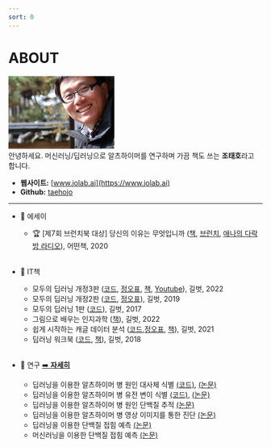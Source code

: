 ```yaml
---
sort: 0
---
```


# ABOUT
![Taeho Jo](./images/taehojo.png)  
안녕하세요. 머신러닝/딥러닝으로 알츠하이머를 연구하며 가끔 책도 쓰는 **조태호**라고 합니다.

- **웹사이트:** [www.jolab.ai](https://www.jolab.ai)
- **Github:** [taehojo](https://github.com/taehojo)

---

* 📓 에세이
  + 🏆 [제7회 브런치북 대상] 당신의 이유는 무엇입니까 ([책](http://www.yes24.com/Product/Goods/90981164), [브런치](https://brunch.co.kr/brunchbook/not-this-world), [애나의 다락방 라디오](https://www.youtube.com/watch?v=szHI91_ZbBU)), 어떤책, 2020
<br/><br/>

* 📖 IT책
  + 모두의 딥러닝 개정3판  ([코드](https://github.com/taehojo/deeplearning), [정오표](https://taehojo.github.io/book/deeplearning-20231129.pdf), [책](http://www.yes24.com/Product/Goods/108553440), [Youtube](https://www.youtube.com/@taehojo)), 길벗, 2022
  + 모두의 딥러닝 개정2판 ([코드](https://github.com/taehojo/deeplearning-for-everyone-2nd), [정오표](https://taehojo.github.io/book/errata-20220511.pdf)), 길벗, 2019 
  + 모두의 딥러닝 1판 ([코드](https://github.com/taehojo/deeplearning-for-everyone-1st)), 길벗, 2017
  + 그림으로 배우는 인지과학 ([책](http://www.yes24.com/Product/Goods/108250950)), 길벗, 2022 
  + 쉽게 시작하는 캐글 데이터 분석  ([코드](https://github.com/taehojo/getting_started_with_kaggle),[정오표](https://taehojo.github.io/book/kaggle-092322.pdf), [책](http://www.yes24.com/Product/Goods/103526120)), 길벗, 2021 
  + 딥러닝 워크북 ([코드](https://github.com/taehojo/deeplearning-workshop), [책](http://www.yes24.com/Product/Goods/59789570)), 길벗, 2018
<br/><br/>

* 🔬 연구 [➡️ **자세히**]([https://www.jolab.ai](https://www.jolab.ai))
  + 딥러닝을 이용한 알츠하이머 병 원인 대사체 식별 [(코드)](https://github.com/taehojo/c-SWAT), [(논문)](https://www.thelancet.com/journals/ebiom/article/PIIS2352-3964(23)00386-9/fulltext)
  + 딥러닝을 이용한 알츠하이머 병 유전 변이 식별 [(코드)](https://github.com/taehojo/SWAT), [(논문)](https://pubmed.ncbi.nlm.nih.gov/35183061/)
  + 딥러닝을 이용한 알츠하이머 병 원인 단백질 추적 [(논문)](https://bmcbioinformatics.biomedcentral.com/articles/10.1186/s12859-020-03848-0)
  + 딥러닝을 이용한 알츠하이머 병 영상 이미지를 통한 진단 [(논문)](https://www.frontiersin.org/articles/10.3389/fnagi.2019.00220/full)
  + 딥러닝을 이용한 단백질 접힘 예측 [(논문)](https://www.nature.com/articles/srep17573) 
  + 머신러닝을 이용한 단백질 접힘 예측 [(논문)](https://bmcbioinformatics.biomedcentral.com/articles/10.1186/1471-2105-15-S11-S14)
<br/>
